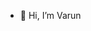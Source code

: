- 👋 Hi, I’m Varun

<!---
varungurjarAone/varungurjarAone is a ✨ special ✨ repository because its `README.md` (this file) appears on your GitHub profile.
You can click the Preview link to take a look at your changes.
--->
